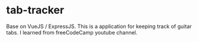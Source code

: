 # tab-tracker
Base on VueJS / ExpressJS. This is a application for keeping track of guitar tabs. I learned from freeCodeCamp youtube channel.
